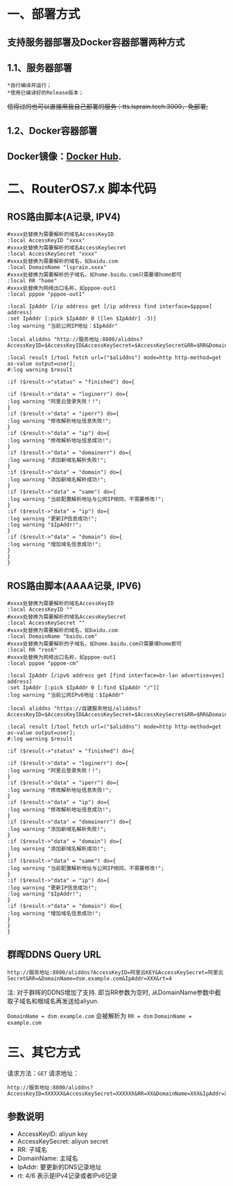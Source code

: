 # 一、部署方式
支持服务器部署及Docker容器部署两种方式
---
## 1.1、服务器部署
    *自行编译并运行；   
    *使用已编译好的Release版本；  
   ~~信得过的也可以直接用我自己部署的服务：tts.lsprain.tech:3000，免部署;~~
## 1.2、Docker容器部署
Docker镜像：[Docker Hub](https://hub.docker.com/r/slk1133/aliddns).  
---



# 二、RouterOS7.x 脚本代码

## ROS路由脚本(A记录, IPV4)  

```
#xxxx处替换为需要解析的域名AccessKeyID  
:local AccessKeyID "xxxx"  
#xxxx处替换为需要解析的域名AccessKeySecret  
:local AccessKeySecret "xxxx"   
#xxxx处替换为需要解析的域名，如baidu.com  
:local DomainName "lsprain.xxxx"  
#xxxx处替换为需要解析的子域名，如home.baidu.com只需要填home即可   
:local RR "home"   
#xxxx处替换为网络出口名称，如pppoe-out1  
:local pppoe "pppoe-out1"   

:local IpAddr [/ip address get [/ip address find interface=$pppoe] address]  
:set IpAddr [:pick $IpAddr 0 ([len $IpAddr] -3)]  
:log warning "当前公网IP地址：$IpAddr"  

:local aliddns "http://服务地址:8800/aliddns?AccessKeyID=$AccessKeyID&AccessKeySecret=$AccessKeySecret&RR=$RR&DomainName=$DomainName&IpAddr=$IpAddr"  

:local result [/tool fetch url=("$aliddns") mode=http http-method=get as-value output=user];  
#:log warning $result  

:if ($result->"status" = "finished") do={  

:if ($result->"data" = "loginerr") do={  
:log warning "阿里云登录失败！!";  
}  
:if ($result->"data" = "iperr") do={  
:log warning "修改解析地址信息失败!";  
}  
:if ($result->"data" = "ip") do={  
:log warning "修改解析地址信息成功!";  
}  
:if ($result->"data" = "domainerr") do={  
:log warning "添加新域名解析失败!";  
}  
:if ($result->"data" = "domain") do={  
:log warning "添加新域名解析成功!";  
}  
:if ($result->"data" = "same") do={  
:log warning "当前配置解析地址与公网IP相同，不需要修改!";  
}  
:if ($result->"data" = "ip") do={  
:log warning "更新IP信息成功!";  
:log warning "$IpAddr!";  
}  
:if ($result->"data" = "domain") do={  
:log warning "增加域名信息成功!";  
}  
}  
}  
```
## ROS路由脚本(AAAA记录, IPV6)

```
#xxxx处替换为需要解析的域名AccessKeyID  
:local AccessKeyID ""  
#xxxx处替换为需要解析的域名AccessKeySecret  
:local AccessKeySecret ""   
#xxxx处替换为需要解析的域名，如baidu.com  
:local DomainName "baidu.com"  
#xxxx处替换为需要解析的子域名，如home.baidu.com只需要填home即可   
:local RR "ros6"   
#xxxx处替换为网络出口名称，如pppoe-out1  
:local pppoe "pppoe-cm"   

:local IpAddr [/ipv6 address get [find interface=br-lan advertise=yes] address]
:set IpAddr [:pick $IpAddr 0 [:find $IpAddr "/"]]  
:log warning "当前公网IPv6地址：$IpAddr"  

:local aliddns "https://自建服务地址/aliddns?AccessKeyID=$AccessKeyID&AccessKeySecret=$AccessKeySecret&RR=$RR&DomainName=$DomainName&rt=6&IpAddr=$IpAddr"  

:local result [/tool fetch url=("$aliddns") mode=http http-method=get as-value output=user];  
#:log warning $result  

:if ($result->"status" = "finished") do={  

:if ($result->"data" = "loginerr") do={  
:log warning "阿里云登录失败！!";  
}  
:if ($result->"data" = "iperr") do={  
:log warning "修改解析地址信息失败!";  
}  
:if ($result->"data" = "ip") do={  
:log warning "修改解析地址信息成功!";  
}  
:if ($result->"data" = "domainerr") do={  
:log warning "添加新域名解析失败!";  
}  
:if ($result->"data" = "domain") do={  
:log warning "添加新域名解析成功!";  
}  
:if ($result->"data" = "same") do={  
:log warning "当前配置解析地址与公网IP相同，不需要修改!";  
}  
:if ($result->"data" = "ip") do={  
:log warning "更新IP信息成功!";  
:log warning "$IpAddr!";  
}  
:if ($result->"data" = "domain") do={  
:log warning "增加域名信息成功!";  
}  
}  
}  
```

## 群晖DDNS Query URL

```
http://服务地址:8800/aliddns?AccessKeyID=阿里云KEY&AccessKeySecret=阿里云Secret&RR=&DomainName=dsm.example.com&IpAddr=XXX&rt=4
```

注: 对于群晖的DDNS增加了支持. 即当RR参数为空时, 从DomainName参数中截取子域名和根域名再发送给aliyun.

`DomainName = dsm.example.com` 会被解析为  `RR = dsm`  `DomainName = example.com`

# 三、其它方式
请求方法：`GET`
请求地址：
```
http://服务地址:8800/aliddns?AccessKeyID=XXXXXX&AccessKeySecret=XXXXXX&RR=XX&DomainName=XXX&IpAddr=XXX&rt=4
```

## 参数说明

- AccessKeyID: aliyun key
- AccessKeySecret: aliyun secret
- RR: 子域名
- DomainName: 主域名
- IpAddr: 要更新的DNS记录地址
- rt: 4/6 表示是IPv4记录或者IPv6记录

